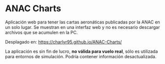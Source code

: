<h1>ANAC Charts</h1>

Aplicación web para tener las cartas aeronáticas publicadas por la ANAC en un solo lugar. Se muestran en una interfaz web y no es necesario descargar archivos que se acumulen en la PC.

Desplagado en:
https://charlyr95.github.io/ANAC-Charts/

La aplicación es sin fin de lucro, <b>no válida para vuelo real</b>, sólo es utilizada para entornos de simulación.
Podría contener información desactualizada.
